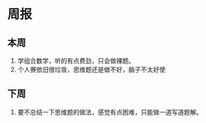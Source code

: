 # 周报
## 本周
1. 学组合数学，听的有点费劲，只会做裸题。
2. 个人赛依旧很垃圾，思维题还是做不好，脑子不太好使
## 下周
1. 要不总结一下思维题的做法，感觉有点困难，只能做一道写道题解。
